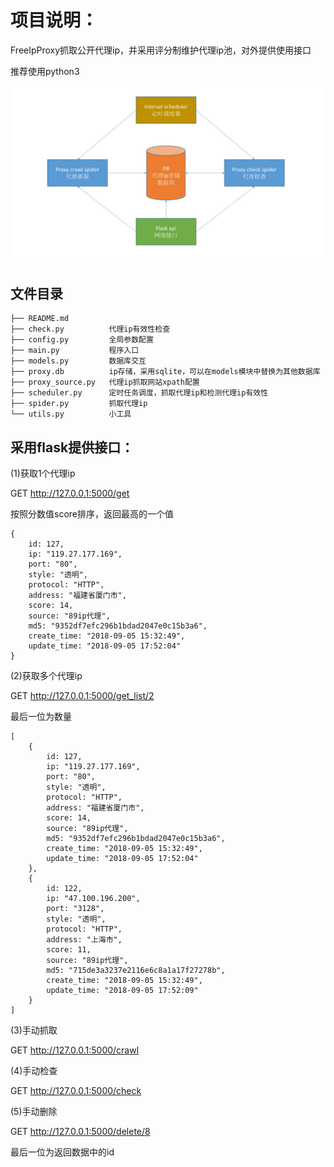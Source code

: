 # 项目说明：
FreeIpProxy抓取公开代理ip，并采用评分制维护代理ip池，对外提供使用接口

推荐使用python3

![](项目模块示意图.jpg)

## 文件目录
```
├── README.md
├── check.py          代理ip有效性检查
├── config.py         全局参数配置
├── main.py           程序入口
├── models.py         数据库交互
├── proxy.db          ip存储，采用sqlite，可以在models模块中替换为其他数据库
├── proxy_source.py   代理ip抓取网站xpath配置
├── scheduler.py      定时任务调度，抓取代理ip和检测代理ip有效性
├── spider.py         抓取代理ip
└── utils.py          小工具

```

## 采用flask提供接口：

(1)获取1个代理ip

GET http://127.0.0.1:5000/get

按照分数值score排序，返回最高的一个值

```
{
    id: 127,
    ip: "119.27.177.169",
    port: "80",
    style: "透明",
    protocol: "HTTP",
    address: "福建省厦门市",
    score: 14,
    source: "89ip代理",
    md5: "9352df7efc296b1bdad2047e0c15b3a6",
    create_time: "2018-09-05 15:32:49",
    update_time: "2018-09-05 17:52:04"
}
```

(2)获取多个代理ip

GET http://127.0.0.1:5000/get_list/2

最后一位为数量

```
[
    {
        id: 127,
        ip: "119.27.177.169",
        port: "80",
        style: "透明",
        protocol: "HTTP",
        address: "福建省厦门市",
        score: 14,
        source: "89ip代理",
        md5: "9352df7efc296b1bdad2047e0c15b3a6",
        create_time: "2018-09-05 15:32:49",
        update_time: "2018-09-05 17:52:04"
    },
    {
        id: 122,
        ip: "47.100.196.200",
        port: "3128",
        style: "透明",
        protocol: "HTTP",
        address: "上海市",
        score: 11,
        source: "89ip代理",
        md5: "715de3a3237e2116e6c8a1a17f27278b",
        create_time: "2018-09-05 15:32:49",
        update_time: "2018-09-05 17:52:09"
    }
]
```
(3)手动抓取

GET http://127.0.0.1:5000/crawl

(4)手动检查

GET http://127.0.0.1:5000/check

(5)手动删除

GET http://127.0.0.1:5000/delete/8

最后一位为返回数据中的id

